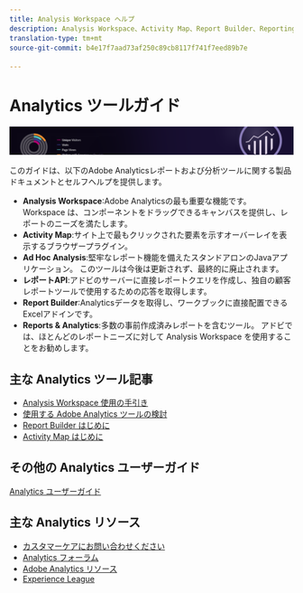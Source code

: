 ```yaml
---
title: Analysis Workspace ヘルプ
description: Analysis Workspace、Activity Map、Report Builder、Reporting API、Reports & Analytics（旧称Omniture Analytics製品）の製品ドキュメントとセルフヘルプです。
translation-type: tm+mt
source-git-commit: b4e17f7aad73af250c89cb8117f741f7eed89b7e

---
```



# Analytics ツールガイド

![バナー](../../assets/doc_banner_analyze.png)

このガイドは、以下のAdobe Analyticsレポートおよび分析ツールに関する製品ドキュメントとセルフヘルプを提供します。

* **Analysis Workspace**:Adobe Analyticsの最も重要な機能です。 Workspace は、コンポーネントをドラッグできるキャンバスを提供し、レポートのニーズを満たします。
* **Activity Map**:サイト上で最もクリックされた要素を示すオーバーレイを表示するブラウザープラグイン。
* **Ad Hoc Analysis**:堅牢なレポート機能を備えたスタンドアロンのJavaアプリケーション。 このツールは今後は更新されず、最終的に廃止されます。
* **レポートAPI**:アドビのサーバーに直接レポートクエリを作成し、独自の顧客レポートツールで使用するための応答を取得します。
* **Report Builder**:Analyticsデータを取得し、ワークブックに直接配置できるExcelアドインです。
* **Reports &amp; Analytics**:多数の事前作成済みレポートを含むツール。 アドビでは、ほとんどのレポートニーズに対して Analysis Workspace を使用することをお勧めします。

## 主な Analytics ツール記事

* [Analysis Workspace 使用の手引き](analysis-workspace/home.md)
* [使用する Adobe Analytics ツールの検討](/help/admin/c-analytics-product-comparison/which-analytics-tool.md)
* [Report Builder はじめに](report-builder/home.md)
* [Activity Map はじめに](activity-map/activity-map.md)

## その他の Analytics ユーザーガイド

[Analytics ユーザーガイド](/help/landing/home.md)

## 主な Analytics リソース

* [カスタマーケアにお問い合わせください](https://helpx.adobe.com/contact/enterprise-support.ec.html)
* [Analytics フォーラム](https://forums.adobe.com/community/experience-cloud/analytics-cloud/analytics)
* [Adobe Analytics リソース](https://forums.adobe.com/message/10660755)
* [Experience League](https://landing.adobe.com/experience-league/)

